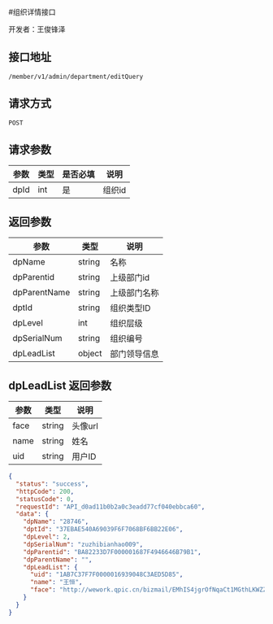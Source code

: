 #组织详情接口

开发者：王俊锋泽

## 接口地址
`/member/v1/admin/department/editQuery`

## 请求方式
  `POST`

## 请求参数

|参数|类型|是否必填|说明|
| - | - | - | - |
| dpId | int | 是 | 组织id |


## 返回参数
|参数|类型|说明|
| - | - | - |
| dpName | string| 名称 |
| dpParentid | string| 上级部门id |
| dpParentName | string| 上级部门名称 |
| dptId | string |  组织类型ID |
| dpLevel | int | 组织层级 |
| dpSerialNum | string |  组织编号 |
| dpLeadList | object | 部门领导信息 |

## dpLeadList 返回参数
|参数|类型|说明|
| - | - | - |
| face | string | 头像url |
| name | string | 姓名 |
| uid | string | 用户ID |

```json
{
  "status": "success",
  "httpCode": 200,
  "statusCode": 0,
  "requestId": "API_d0ad11b0b2a0c3eadd77cf040ebbca60",
  "data": {
    "dpName": "28746",
    "dptId": "37EBAE540A69039F6F7068BF6BB22E06",
    "dpLevel": 2,
    "dpSerialNum": "zuzhibianhao009",
    "dpParentid": "BA82233D7F000001687F4946646B79B1",
    "dpParentName": "",
    "dpLeadList": {
      "uid": "1AB7C37F7F0000016939048C3AED5D85",
      "name": "王恒",
      "face": "http://wework.qpic.cn/bizmail/EMhIS4jgrOfNqaCt1MGthLKWZZIKPT9oO2nrpNcpMKrXUibicQiacNLXw/0"
    }
  }
}
```